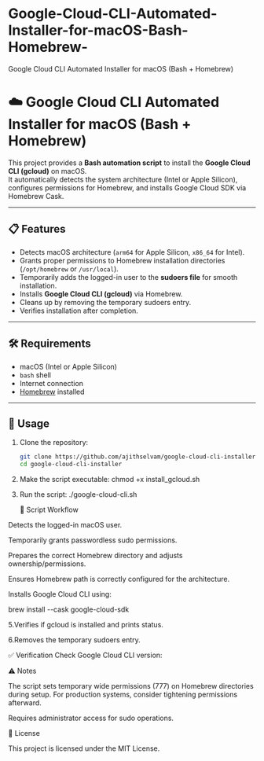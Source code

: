 # Google-Cloud-CLI-Automated-Installer-for-macOS-Bash-Homebrew-
Google Cloud CLI Automated Installer for macOS (Bash + Homebrew)

# ☁️ Google Cloud CLI Automated Installer for macOS (Bash + Homebrew)

This project provides a **Bash automation script** to install the **Google Cloud CLI (gcloud)** on macOS.  
It automatically detects the system architecture (Intel or Apple Silicon), configures permissions for Homebrew, and installs Google Cloud SDK via Homebrew Cask.

---

## 📋 Features
- Detects macOS architecture (`arm64` for Apple Silicon, `x86_64` for Intel).  
- Grants proper permissions to Homebrew installation directories (`/opt/homebrew` or `/usr/local`).  
- Temporarily adds the logged-in user to the **sudoers file** for smooth installation.  
- Installs **Google Cloud CLI (gcloud)** via Homebrew.  
- Cleans up by removing the temporary sudoers entry.  
- Verifies installation after completion.  

---

## 🛠️ Requirements
- macOS (Intel or Apple Silicon)  
- `bash` shell  
- Internet connection  
- [Homebrew](https://brew.sh) installed  

---

## 🚀 Usage
1. Clone the repository:
   ```bash
   git clone https://github.com/ajithselvam/google-cloud-cli-installer.git
   cd google-cloud-cli-installer

2. Make the script executable:
   chmod +x install_gcloud.sh

3. Run the script:
   ./google-cloud-cli.sh

   📂 Script Workflow

Detects the logged-in macOS user.

Temporarily grants passwordless sudo permissions.

Prepares the correct Homebrew directory and adjusts ownership/permissions.

Ensures Homebrew path is correctly configured for the architecture.

Installs Google Cloud CLI using:

brew install --cask google-cloud-sdk

5.Verifies if gcloud is installed and prints status.

6.Removes the temporary sudoers entry.

✅ Verification
Check Google Cloud CLI version:

⚠️ Notes

The script sets temporary wide permissions (777) on Homebrew directories during setup. For production systems, consider tightening permissions afterward.

Requires administrator access for sudo operations.

📜 License

This project is licensed under the MIT License.
